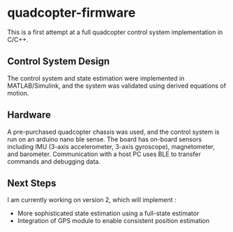 # quadcopter-firmware
This is a first attempt at a full quadcopter control system implementation in C/C++. 

## Control System Design
The control system and state estimation were implemented in MATLAB/Simulink, and the system was validated using derived equations of motion.

## Hardware
A pre-purchased quadcopter chassis was used, and the control system is run on an arduino nano ble sense. The board has on-board sensors including IMU (3-axis accelerometer, 3-axis gyroscope), magnetometer, and barometer. Communication with a host PC uses BLE to transfer commands and debugging data.

## Next Steps
I am currently working on version 2, which will implement :
- More sophisticated state estimation using a full-state estimator
- Integration of GPS module to enable consistent position estimation
